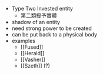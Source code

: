 - Type Two Invested entity
	- 第二類授予實體
- shadow of an entity
- need strong power to be created
- can be put back to a physical body
- examples
	- [[Fused]]
	- [[Herald]]
	- [[Vasher]]
	- [[Szeth]] (?)